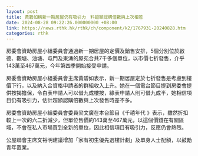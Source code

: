 ```yaml
---
layout: post
title: 黃碧如稱新一期居屋仍有吸引力　料超額認購倍數與上次相若
date: 2024-08-28 09:22:26.000000000 +08:00
link: https://news.rthk.hk/rthk/ch/component/k2/1767931-20240828.htm
categories: rthk
---
```


房委會資助房屋小組委員會通過新一期居屋的定價及銷售安排，5個分別位於啟德、觀塘、油塘、屯門及東涌的屋苑合共7千多個單位，以市價七折發售，介乎143萬至467萬元，今年第四季開始接受申請。

房委會資助房屋小組委員會主席黃碧如表示，新一期居屋定於七折發售是考慮到樓價下行，以及納入合資格申請者的群組收入上升。她在一個電台節目提到房委會提供按揭擔保，令白表申請人可以借九成樓按，綠表申請人則可借九成半，她相信項目仍有吸引力，估計超額認購倍數與上次發售時差不多。

房委會資助房屋小組委員會委員梁文廣在本台節目《千禧年代 》表示，雖然折扣較上一次的六二折減少，但單位售價約143萬至467萬元，以這個價錢在有關區域，不會在私人市場買到全新的單位，因此相信項目有吸引力，反應仍會熱烈。

公屋聯會主席文裕明建議增加「家有初生優先選樓計劃」及單身人士配額，以鼓勵青年置業。
